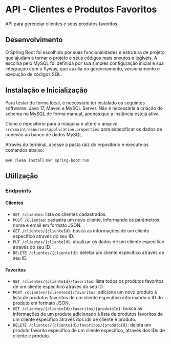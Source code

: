# API - Clientes e Produtos Favoritos
API para gerenciar clientes e seus produtos favoritos.

## Desenvolvimento

O Spring Boot foi escolhido por suas funcionalidades e estrutura de projeto, que ajudam a tornar o projeto e seus códigos mais enxutos e legíveis. A escolha pelo MySQL foi definida por sua simples configuração inicial e sua integração com o flyway, que auxilia no gerenciamento, versionamento e execução de códigos SQL.

## Instalação e Inicialização

Para testar de forma local, é necessário ter instalado os seguintes softwares: Java 17, Maven e MySQL Server. Não é necessária a criação do schema no MySQL de forma manual, apenas que a instância esteja ativa.

Clone o repositório para a máquina e altere o arquivo `src\main\resources\application.properties` para especificar os dados de conexão ao banco de dados MySQL.

Através do terminal, acesse a pasta raíz do repositório e execute os comandos abaixo:

`mvn clean install`
`mvn spring-boot:run`


## Utilização

### Endpoints

#### Clientes

- `GET /clientes`: lista os clientes cadastrados.
- `POST /clientes`: cadastra um novo cliente, informando os parâmetros nome e email em formato JSON.
- `GET /clientes/{clienteId}`: busca as informações de um cliente específico através do seu ID.
- `PUT /clientes/{clienteId}`: atualizar os dados de um cliente específico através do seu ID.
- `DELETE /clientes/{clienteId}`: deletar um cliente específico através de seu ID.

#### Favoritos

- `GET /clientes/{clienteId}/favoritos`: lista todos os produtos favoritos de um cliente específico através do seu ID.
- `POST /clientes/{clienteId}/favoritos`: adiciona um novo produto à lista de produtos favoritos de um cliente específico informando o ID do produto em formato JSON.
- `GET /clientes/{clienteId}/favoritos/{produtoId}`: busca as informações de um produto adicionado à lista de produtos favoritos de um cliente específico através dos ids de cliente e produto.
- `DELETE /clientes/{clienteId}/favoritos/{produtoId}`: deleta um produto favorito específico de um cliente específico, através dos IDs de cliente e produto.
